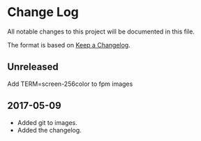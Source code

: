 # Change Log
All notable changes to this project will be documented in this file.

The format is based on [Keep a Changelog](http://keepachangelog.com/).

## Unreleased
Add TERM=screen-256color to fpm images

## 2017-05-09
- Added git to images.
- Added the changelog.